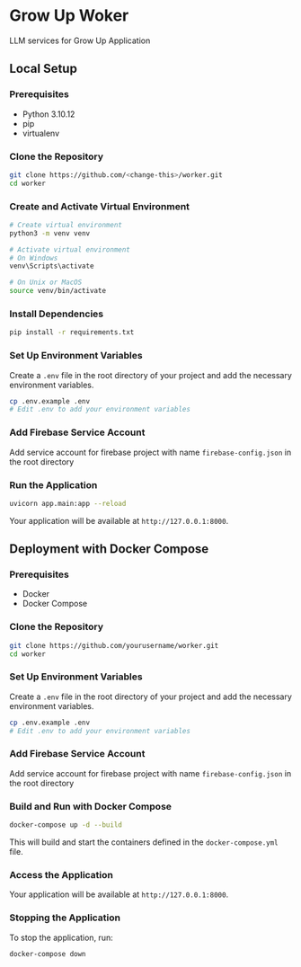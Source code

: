 # Grow Up Woker

LLM services for Grow Up Application

## Local Setup

### Prerequisites

- Python 3.10.12
- pip
- virtualenv

### Clone the Repository

```bash
git clone https://github.com/<change-this>/worker.git
cd worker
```

### Create and Activate Virtual Environment

```bash
# Create virtual environment
python3 -m venv venv

# Activate virtual environment
# On Windows
venv\Scripts\activate

# On Unix or MacOS
source venv/bin/activate
```

### Install Dependencies

```bash
pip install -r requirements.txt
```

### Set Up Environment Variables

Create a `.env` file in the root directory of your project and add the necessary environment variables.

```bash
cp .env.example .env
# Edit .env to add your environment variables
```

### Add Firebase Service Account

Add service account for firebase project with name `firebase-config.json` in the root directory

### Run the Application

```bash
uvicorn app.main:app --reload
```

Your application will be available at `http://127.0.0.1:8000`.

## Deployment with Docker Compose

### Prerequisites

- Docker
- Docker Compose

### Clone the Repository

```bash
git clone https://github.com/yourusername/worker.git
cd worker
```

### Set Up Environment Variables

Create a `.env` file in the root directory of your project and add the necessary environment variables.

```bash
cp .env.example .env
# Edit .env to add your environment variables
```

### Add Firebase Service Account

Add service account for firebase project with name `firebase-config.json` in the root directory

### Build and Run with Docker Compose

```bash
docker-compose up -d --build
```

This will build and start the containers defined in the `docker-compose.yml` file.

### Access the Application

Your application will be available at `http://127.0.0.1:8000`.

### Stopping the Application

To stop the application, run:

```bash
docker-compose down
```